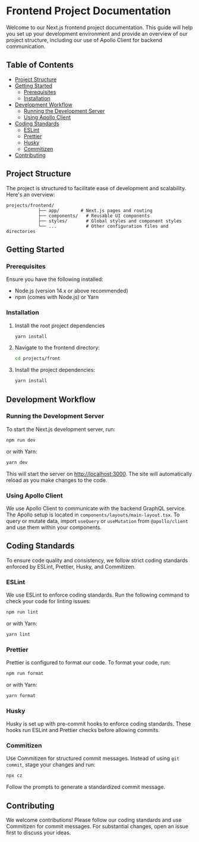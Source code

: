 # Frontend Project Documentation

Welcome to our Next.js frontend project documentation. This guide will help you set up your development environment and provide an overview of our project structure, including our use of Apollo Client for backend communication.

## Table of Contents

- [Project Structure](#project-structure)
- [Getting Started](#getting-started)
  - [Prerequisites](#prerequisites)
  - [Installation](#installation)
- [Development Workflow](#development-workflow)
  - [Running the Development Server](#running-the-development-server)
  - [Using Apollo Client](#using-apollo-client)
- [Coding Standards](#coding-standards)
  - [ESLint](#eslint)
  - [Prettier](#prettier)
  - [Husky](#husky)
  - [Commitizen](#commitizen)
- [Contributing](#contributing)

## Project Structure

The project is structured to facilitate ease of development and scalability. Here's an overview:

```
projects/frontend/
            ├── app/        # Next.js pages and routing
            ├── components/   # Reusable UI components
            ├── styles/       # Global styles and component styles 
            └── ...           # Other configuration files and directories
```

## Getting Started

### Prerequisites

Ensure you have the following installed:
- Node.js (version 14.x or above recommended)
- npm (comes with Node.js) or Yarn

### Installation

1. Install the root project dependencies

   ```bash
   yarn install
   ```


2. Navigate to the frontend directory:

   ```bash
   cd projects/front
   ```

3. Install the project dependencies:

   ```bash
   yarn install
   ```

## Development Workflow

### Running the Development Server

To start the Next.js development server, run:

```bash
npm run dev
```

or with Yarn:

```bash
yarn dev
```

This will start the server on [http://localhost:3000](http://localhost:3000). The site will automatically reload as you make changes to the code.

### Using Apollo Client

We use Apollo Client to communicate with the backend GraphQL service. The Apollo setup is located in `components/layouts/main-layout.tsx`. To query or mutate data, import `useQuery` or `useMutation` from `@apollo/client` and use them within your components.

## Coding Standards

To ensure code quality and consistency, we follow strict coding standards enforced by ESLint, Prettier, Husky, and Commitizen.

### ESLint

We use ESLint to enforce coding standards. Run the following command to check your code for linting issues:

```bash
npm run lint
```

or with Yarn:

```bash
yarn lint
```

### Prettier

Prettier is configured to format our code. To format your code, run:

```bash
npm run format
```

or with Yarn:

```bash
yarn format
```

### Husky

Husky is set up with pre-commit hooks to enforce coding standards. These hooks run ESLint and Prettier checks before allowing commits.

### Commitizen

Use Commitizen for structured commit messages. Instead of using `git commit`, stage your changes and run:

```bash
npx cz
```

Follow the prompts to generate a standardized commit message.

## Contributing

We welcome contributions! Please follow our coding standards and use Commitizen for commit messages. For substantial changes, open an issue first to discuss your ideas.

